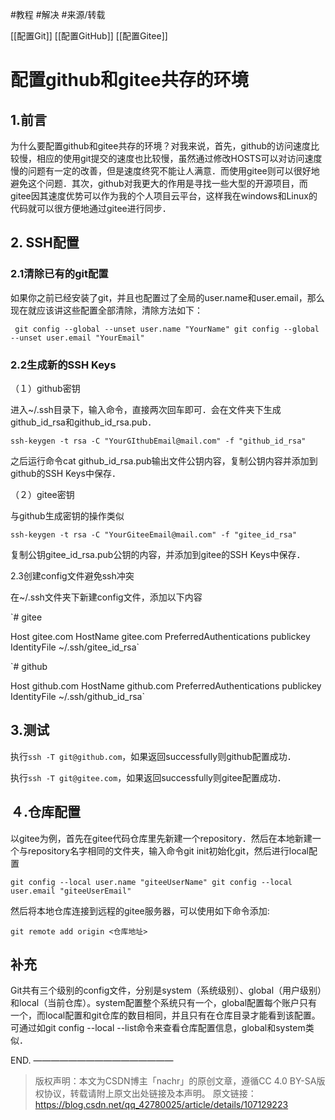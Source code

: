 
#教程 
#解决 
#来源/转载 


[[配置Git]]
[[配置GitHub]]
[[配置Gitee]]


# 配置github和gitee共存的环境

## 1.前言

为什么要配置github和gitee共存的环境？对我来说，首先，github的访问速度比较慢，相应的使用git提交的速度也比较慢，虽然通过修改HOSTS可以对访问速度慢的问题有一定的改善，但是速度终究不能让人满意．而使用gitee则可以很好地避免这个问题．其次，github对我更大的作用是寻找一些大型的开源项目，而gitee因其速度优势可以作为我的个人项目云平台，这样我在windows和Linux的代码就可以很方便地通过gitee进行同步．

## 2. SSH配置

### 2.1清除已有的git配置

如果你之前已经安装了git，并且也配置过了全局的user.name和user.email，那么现在就应该讲这些配置全部清除，清除方法如下：

`
git config --global --unset user.name "YourName"
git config --global --unset user.email "YourEmail"`



### 2.2生成新的SSH Keys

（１）github密钥

进入~/.ssh目录下，输入命令，直接两次回车即可．会在文件夹下生成github_id_rsa和github_id_rsa.pub．

`ssh-keygen -t rsa -C "YourGIthubEmail@mail.com" -f "github_id_rsa"`

之后运行命令cat github_id_rsa.pub输出文件公钥内容，复制公钥内容并添加到github的SSH Keys中保存．

（２）gitee密钥

与github生成密钥的操作类似

`ssh-keygen -t rsa -C "YourGiteeEmail@mail.com" -f "gitee_id_rsa"`

复制公钥gitee_id_rsa.pub公钥的内容，并添加到gitee的SSH Keys中保存．

2.3创建config文件避免ssh冲突

在~/.ssh文件夹下新建config文件，添加以下内容

`# gitee

Host gitee.com
HostName gitee.com
PreferredAuthentications publickey
IdentityFile ~/.ssh/gitee_id_rsa`

`# github

Host github.com
HostName github.com
PreferredAuthentications publickey
IdentityFile ~/.ssh/github_id_rsa`

## 3.测试

执行`ssh -T git@github.com`，如果返回successfully则github配置成功．

执行`ssh -T git@gitee.com`，如果返回successfully则gitee配置成功．

## ４.仓库配置

以gitee为例，首先在gitee代码仓库里先新建一个repository．然后在本地新建一个与repository名字相同的文件夹，输入命令git init初始化git，然后进行local配置

`git config --local user.name "giteeUserName"
git config --local user.email "giteeUserEmail"`

然后将本地仓库连接到远程的gitee服务器，可以使用如下命令添加:

`git remote add origin <仓库地址>`

## 补充

Git共有三个级别的config文件，分别是system（系统级别）、global（用户级别）和local（当前仓库）。system配置整个系统只有一个，global配置每个账户只有一个，而local配置和git仓库的数目相同，并且只有在仓库目录才能看到该配置。
可通过如git config --local --list命令来查看仓库配置信息，global和system类似．

END.
————————————————
> 版权声明：本文为CSDN博主「nachr」的原创文章，遵循CC 4.0 BY-SA版权协议，转载请附上原文出处链接及本声明。
> 原文链接：https://blog.csdn.net/qq_42780025/article/details/107129223